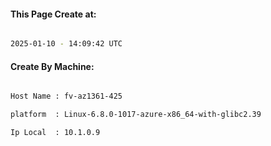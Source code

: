 
   
#### This Page Create at:

```bash

2025-01-10 - 14:09:42 UTC

```

#### Create By Machine:

```bash

Host Name : fv-az1361-425

platform  : Linux-6.8.0-1017-azure-x86_64-with-glibc2.39

Ip Local  : 10.1.0.9

```

